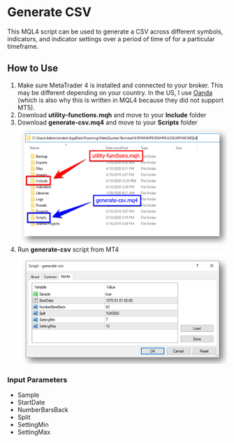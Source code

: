 # Generate CSV
This MQL4 script can be used to generate a CSV across different symbols, indicators, and indicator settings over a period of time of for a particular timeframe.

## How to Use
1. Make sure MetaTrader 4 is installed and connected to your broker.  This may be different depending on your country.  In the US, I use [Oanda](https://www.oanda.com/us-en/trading/platforms/metatrader-4/) (which is also why this is written in MQL4 because they did not support MT5).
1. Download **utility-functions.mqh** and move to your **Include** folder
1. Download **generate-csv.mq4** and move to your **Scripts** folder
![Install](/images/mql-install.png)
1. Run **generate-csv** script from MT4
![Input](/images/mql-input.png)

### Input Parameters
* Sample
* StartDate
* NumberBarsBack
* Split
* SettingMin
* SettingMax
